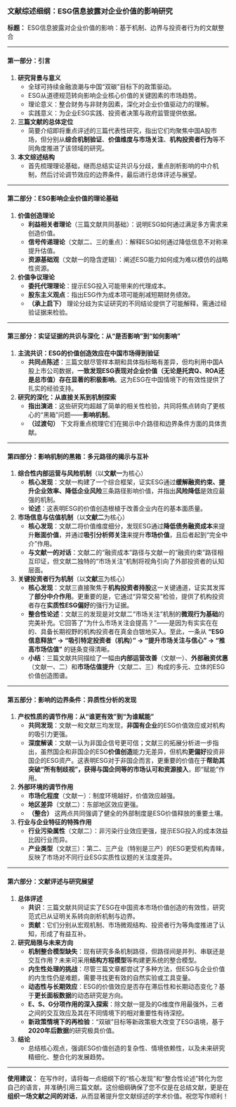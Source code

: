 ### **文献综述细纲：ESG信息披露对企业价值的影响研究**

**标题：** ESG信息披露对企业价值的影响：基于机制、边界与投资者行为的文献整合

---

#### **第一部分：引言**

1.  **研究背景与意义**
    *   全球可持续金融浪潮与中国“双碳”目标下的政策驱动。
    *   ESG从道德规范转向影响企业核心价值的关键因素的市场趋势。
    *   理论意义：整合财务与非财务因素，深化对企业价值驱动力的理解。
    *   实践意义：为企业ESG实践、投资者决策与政府监管提供依据。
2.  **三篇文献的总体定位**
    *   简要介绍即将重点评述的三篇代表性研究，指出它们均聚焦中国A股市场，但分别从**综合机制验证**、**价值维度与市场关注**、**机构投资者行为**等不同角度推进了该领域的研究。
3.  **本文综述结构**
    *   首先梳理理论基础，继而总结实证共识与分歧，重点剖析影响的中介机制，然后讨论调节效应的边界条件，最后进行总体评述与展望。

---

#### **第二部分：ESG影响企业价值的理论基础**

1.  **价值创造理论**
    *   **利益相关者理论**（三篇文献共同基础）：说明ESG如何通过满足多方需求来创造价值。
    *   **信号传递理论**（文献二、三的重点）：解释ESG如何通过降低信息不对称来提升估值。
    *   **资源基础观**（文献一的隐含逻辑）：阐述ESG能力如何成为难以模仿的战略性资源。
2.  **价值争议理论**
    *   **委托代理理论**：提示ESG投入可能带来的代理成本。
    *   **股东主义观点**：指出ESG作为成本项可能削减短期财务绩效。
    *   **（承上启下）** 理论分歧为实证研究的不同结论提供了可能解释，需通过经验证据来检验。

---

#### **第三部分：实证证据的共识与深化：从“是否影响”到“如何影响”**

1.  **主流共识：ESG的价值创造效应在中国市场得到验证**
    *   **共同点陈述**：三篇文献尽管样本期和具体指标略有差异，但均利用中国A股上市公司数据，**一致发现ESG表现对企业价值（无论是托宾Q、ROA还是总市值）存在显著的积极影响**。这为ESG在中国情境下的有效性提供了扎实的经验支持。
2.  **研究的深化：从直接关系到机制探索**
    *   **指出演进**：这些研究均超越了简单的相关性检验，共同将焦点转向了更核心的“黑箱”问题——**影响机制**。
    *   **（过渡句）** 下文将重点梳理它们在揭示中介路径和边界条件方面的具体贡献。

---

#### **第四部分：影响机制的黑箱：多元路径的揭示与互补**

1.  **综合性内部运营与风险机制**（以**文献一**为核心）
    *   **核心发现**：文献一构建了一个综合框架，证实ESG通过**缓解融资约束、提升企业效率、降低企业风险**三条路径影响价值，并指出**风险降低**是效应最强的机制。
    *   **论述**：这表明ESG的价值创造根植于改善企业内在的基本面质量。
2.  **市场信息与估值机制**（以**文献二**为核心）
    *   **核心发现**：文献二将价值维度细分，发现ESG通过**降低债务融资成本**来提升**账面价值**，并通过**吸引分析师关注**来提升**市场价值**，且后者起到“完全中介”作用。
    *   **与文献一的对话**：文献二的“融资成本”路径与文献一的“融资约束”路径相互印证，但文献二独特的“市场关注”机制将视角引向了外部投资者的认知层面。
3.  **关键投资者行为机制**（以**文献三**为核心）
    *   **核心发现**：文献三直接聚焦于**机构投资者持股**这一关键通道，证实其发挥了**部分中介作用**。更重要的是，它通过“异常交易”检验，提供了机构投资者存在**实质性ESG偏好**的强行为证据。
    *   **整合性论述**：文献三的发现是对文献二“市场关注”机制的**微观行为基础**的完美补充。它回答了“为什么市场关注会提高？”——是因为有实实在在的、具备长期视野的机构投资者在真金白银地买入。至此，一条从 **“ESG信息释放” → “吸引特定投资者（机构）” → “提升市场关注与信心” → “推高市场估值”** 的链条变得清晰。
    *   **小结**：三篇文献共同描绘了一幅由**内部运营改善**（文献一）、**外部融资优惠**（文献一、二）和**市场估值提升**（文献二、三）构成的多元、立体的ESG价值创造图谱。

---

#### **第五部分：影响的边界条件：异质性分析的发现**

1.  **产权性质的调节作用：从“谁更有效”到“为谁赋能”**
    *   **共同发现**：文献一和文献三均发现，**非国有企业**的ESG价值效应或对机构的吸引力更强。
    *   **深度解读**：文献一认为非国企信号更可信；文献三的拓展分析进一步指出，虽然国企和非国企的ESG**价值创造**能力无差异，但机构**更偏好**投资非国企的ESG资产。这表明ESG对于非国企而言，更重要的价值在于**帮助其突破“所有制歧视”，获得与国企同等的市场认可和资源接入**，即“赋能”作用。
2.  **外部环境的调节作用**
    *   **市场化程度**（文献一）：制度环境越好，价值效应越强。
    *   **地区差异**（文献二）：东部地区效应更强。
    *   **（整合）** 这两点共同强调了健全的外部制度是ESG价值释放的重要土壤。
3.  **行业与企业特征的特殊作用**
    *   **行业污染属性**（文献二）：非污染行业效应更强，提示ESG投入的成本效益比因行业而异。
    *   **产业类型**（文献三）：第二、三产业（特别是三产）的ESG更受机构青睐，反映了市场对不同行业ESG实质性议题的关注度差异。

---

#### **第六部分：文献评述与研究展望**

1.  **总体评述**
    *   **共识**：三篇文献共同证实了ESG在中国资本市场价值创造的有效性，研究范式已从证明关系转向剖析机制与边界。
    *   **贡献**：它们分别从宏观机制、市场微观结构、投资者行为等角度推进了认知，形成了有益互补。
2.  **研究局限与未来方向**
    *   **机制整合模型缺失**：现有研究多条机制路径，但路径间是并列、串联还是交互作用？未来可采用**结构方程模型**等构建更系统的整合模型。
    *   **内生性处理的挑战**：尽管三篇文章都尝试了多种方法，但ESG与企业价值的内生性仍是难题，需要寻找更有效的自然实验或工具变量。
    *   **动态性与长期效应**：ESG的价值效应是否存在滞后性和长期动态变化？基于**更长面板数据**的动态研究是方向。
    *   **E、S、G分项作用的深入探索**：除文献一提及的G维度作用最强外，三者之间的交互效应及其在不同情境下的相对重要性有待深挖。
    *   **新政策情境下的再检验**：“双碳”目标等新政策极大改变了ESG语境，基于**2020年后数据**的研究极具价值。
3.  **结论**
    *   总结核心观点，强调ESG价值创造的复杂性、情境依赖性，以及未来研究精细化、整合化的发展趋势。

---
**使用建议：**
在写作时，请将每一点细纲下的“核心发现”和“整合性论述”转化为您自己的语言，并准确引用三篇文献。这份细纲确保了您不仅是在总结文献，更是在**组织一场文献之间的对话**，从而显著提升您文献综述的学术价值。祝您写作顺利！
